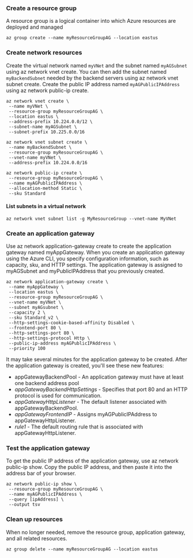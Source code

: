 ### Create a resource group

A resource group is a logical container into which Azure resources are deployed and managed
```
az group create --name myResourceGroupAG --location eastus
```

### Create network resources
Create the virtual network named ```myVNet``` and the subnet named ```myAGSubnet``` using az network vnet create. You can then add the subnet named ```myBackendSubnet``` needed by the backend servers using az network vnet subnet create. Create the public IP address named ```myAGPublicIPAddress``` using az network public-ip create.

```
az network vnet create \
 --name myVNet \
 --resource-group myResourceGroupAG \
 --location eastus \
 --address-prefix 10.224.0.0/12 \
 --subnet-name myAGSubnet \
 --subnet-prefix 10.225.0.0/16

az network vnet subnet create \
 --name myBackendSubnet \
 --resource-group myResourceGroupAG \
 --vnet-name myVNet \
 --address-prefix 10.224.0.0/16

az network public-ip create \
 --resource-group myResourceGroupAG \
 --name myAGPublicIPAddress \
 --allocation-method Static \
 --sku Standard
```
#### List subnets in a virtual network
```
az network vnet subnet list -g MyResourceGroup --vnet-name MyVNet
```

### Create an application gateway
Use az network application-gateway create to create the application gateway named myAppGateway. When you create an application gateway using the Azure CLI, you specify configuration information, such as capacity, sku, and HTTP settings. The application gateway is assigned to myAGSubnet and myPublicIPAddress that you previously created.
```
az network application-gateway create \
 --name myAppGateway \
 --location eastus \
 --resource-group myResourceGroupAG \
 --vnet-name myVNet \
 --subnet myAGsubnet \
 --capacity 2 \
 --sku Standard_v2 \
 --http-settings-cookie-based-affinity Disabled \
 --frontend-port 80 \
 --http-settings-port 80 \
 --http-settings-protocol Http \
 --public-ip-address myAGPublicIPAddress \
 --priority 100
```

It may take several minutes for the application gateway to be created. After the application gateway is created, you'll see these new features:

* appGatewayBackendPool - An application gateway must have at least one backend address pool
* *appGatewayBackendHttpSettings* - Specifies that port 80 and an HTTP protocol is used for communication.
* *appGatewayHttpListener* - The default listener associated with appGatewayBackendPool.
* *appGatewayFrontendIP* - Assigns myAGPublicIPAddress to appGatewayHttpListener.
* *rule1* - The default routing rule that is associated with appGatewayHttpListener.

### Test the application gateway

To get the public IP address of the application gateway, use az network public-ip show. Copy the public IP address, and then paste it into the address bar of your browser.

```
az network public-ip show \
 --resource-group myResourceGroupAG \
 --name myAGPublicIPAddress \
 --query [ipAddress] \
 --output tsv
```

### Clean up resources

When no longer needed, remove the resource group, application gateway, and all related resources.
```
az group delete --name myResourceGroupAG --location eastus
```

